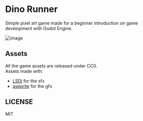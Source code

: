 # Dino Runner

Simple pixel art game made for a beginner introduction on game development with Godot Engine.

![image](https://user-images.githubusercontent.com/6860637/100506514-66279b00-316d-11eb-85a2-082a57fc62ce.png)

## Assets

All the game assets are released under CC0.  
Assets made with:

- [LSDj](https://www.littlesounddj.com/lsd/index.php) for the sfx
- [aseprite](https://www.aseprite.org/) for the gfx

## LICENSE

MIT

